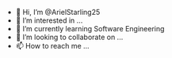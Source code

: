 - 👋 Hi, I’m @ArielStarling25
- 👀 I’m interested in ...
- 🌱 I’m currently learning Software Engineering
- 💞️ I’m looking to collaborate on ...
- 📫 How to reach me ...

<!---
ArielStarling25/ArielStarling25 is a ✨ special ✨ repository because its `README.md` (this file) appears on your GitHub profile.
You can click the Preview link to take a look at your changes.
--->

